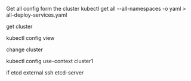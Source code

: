 Get all config form the cluster
kubectl get all --all-namespaces -o yaml > all-deploy-services.yaml


get cluster 

kubectl config view

change cluster 

kubectl config use-context cluster1

if etcd external 
ssh etcd-server